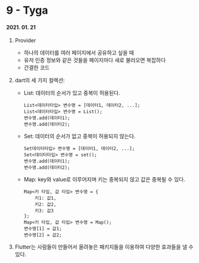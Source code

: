 9 - Tyga
========
#### 2021. 01. 21

1. Provider
    - 하나의 데이터를 여러 페이지에서 공유하고 싶을 때
    - 유저 인증 정보와 같은 것들을 페이지마다 새로 불러오면 복잡하다
    - 간결한 코드

2. dart의 세 가지 컬렉션:
    - List: 데이터의 순서가 있고 중복이 허용된다.
        ```
        List<데이터타입> 변수명 = [데이터1, 데이터2, ...];
        List<데이터타입> 변수명 = List();
        변수명.add(데이터1);
        변수명.add(데이터2);
        ```
    - Set: 데이터의 순서가 없고 중복이 허용되지 않는다.
        ```
        Set데이터타입> 변수명 = [데이터1, 데이터2, ...];
        Set<데이터타입> 변수명 = set();
        변수명.add(데이터1);
        변수명.add(데이터2);
        ```
    - Map: key와 value로 이루어지며 키는 중복되지 않고 값은 중복될 수 있다.
        ```
        Map<키 타입, 값 타입> 변수명 = {
            키1: 값1,
            키2: 값2,
            키3: 값3
        };
        Map<키 타입, 값 타입> 변수명 = Map();
        변수명[1] = 값1;
        변수명[2] = 값2;
        ```

3. Flutter는 사람들이 만들어서 올려놓은 패키지들을 이용하여 다양한 효과들을 낼 수 있다.